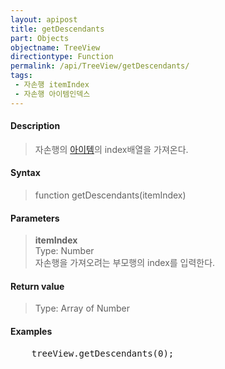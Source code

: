 ```yaml
---
layout: apipost
title: getDescendants
part: Objects
objectname: TreeView
directiontype: Function
permalink: /api/TreeView/getDescendants/
tags:
 - 자손행 itemIndex
 - 자손행 아이템인덱스
---
```



#### Description

> 자손행의 [아이템](/api/features/Grid%20Item/)의 index배열을 가져온다.

#### Syntax

> function getDescendants(itemIndex)

#### Parameters

> **itemIndex**  
> Type: Number  
> 자손행을 가져오려는 부모행의 index를 입력한다.  

#### Return value

> Type: Array of Number

#### Examples 

<pre class="prettyprint">
    treeView.getDescendants(0);    
</pre>

